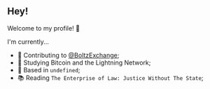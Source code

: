## Hey!

Welcome to my profile! 🫶

I'm currently...
- 👷 Contributing to [@BoltzExchange](https://github.com/BoltzExchange/);
- 🌱 Studying Bitcoin and the Lightning Network;
- 🏡 Based in `undefined`;
- 📚 Reading `The Enterprise of Law: Justice Without The State`;

